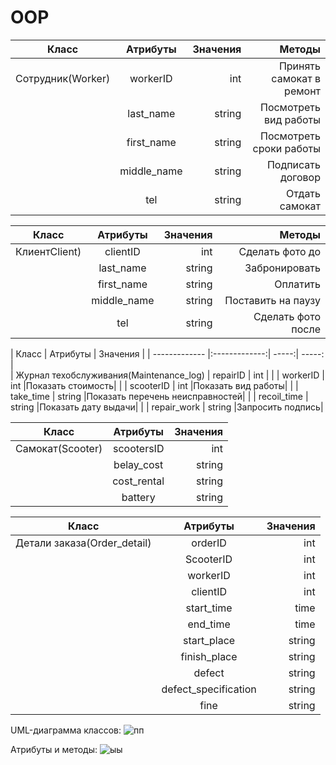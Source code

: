# OOP
| Класс      | Атрибуты         | Значения  |       Методы      |
| ------------- |:-------------:| -----:|  -----:  |
| Сотрудник(Worker)    | workerID| int |     Принять самокат в ремонт |
|     | last_name     |   string |                    Посмотреть вид работы|
| | first_name   |    string|Посмотреть сроки работы| 
| |   middle_name            |    string   |        Подписать договор     |
| |      tel         |      string |        Отдать самокат        |


| Класс      | Атрибуты         | Значения  |       Методы      |
| ------------- |:-------------:| -----:|  -----:  |
|  КлиентClient)    | сlientID| int |    Сделать фото до|
|     | last_name     |   string |                     Забронировать |
| | first_name   |    string|Оплатить| 
| |   middle_name            |    string   |        Поставить на паузу     |
| |      tel         |      string |        Сделать фото после    |











|  Класс    |      Атрибуты    | Значения  |
| ------------- |:-------------:| -----:|  -----:  |        
|   Журнал техобслуживания(Maintenance_log)  | repairID | int |
|     |    workerID    | int |Показать стоимость|
|  |     scooterID |   int  |Показать вид работы|
| |   take_time           |    string   |Показать перечень неисправностей|
| |     recoil_time        |      string |Показать дату выдачи|
| |     repair_work       |      string |Запросить подпись|



|  Класс    |      Атрибуты    | Значения  |
| ------------- |:-------------:| -----:|
|  Самокат(Scooter)  | scootersID | int |
|     |   belay_cost   | string |
| |   сost_rental          |    string   |
| |     battery       |      string |



|  Класс    |      Атрибуты    | Значения  |
| ------------- |:-------------:| -----:|
|   Детали заказа(Order_detail)  | orderID| int |
|     |    ScooterID    | int |
|  |     workerID |   int  |
| |   clientID          |    int  |
| |     start_time       |      time|
| |     end_time    |      time |
| |   start_place         |    string   |
| |     finish_place       |      string |
| |     defect   |      string |
| |     defect_specification      |      string |
| |     fine  |      string |

UML-диаграмма классов:
![пп](https://user-images.githubusercontent.com/104257748/169642702-475b2b2f-90fd-4fc9-918a-63f52dc15d84.png)



Атрибуты и методы:
![ыы](https://user-images.githubusercontent.com/104257748/169642230-722043b0-826a-42f3-af84-eb9182410904.png)



